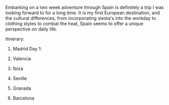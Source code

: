 Embarking on a two week adventure through Spain is definitely a trip I was looking forward to for a long time. It is my first European destination, and the cultural differences, from incorporating siesta's into the workday to clothing styles to combat the heat, Spain seems to offer a unique perspective on daily life.

Itinerary: 
1. Madrid
Day 1:

2. Valencia
3. Ibiza
4. Seville
5. Granada
6. Barcelona